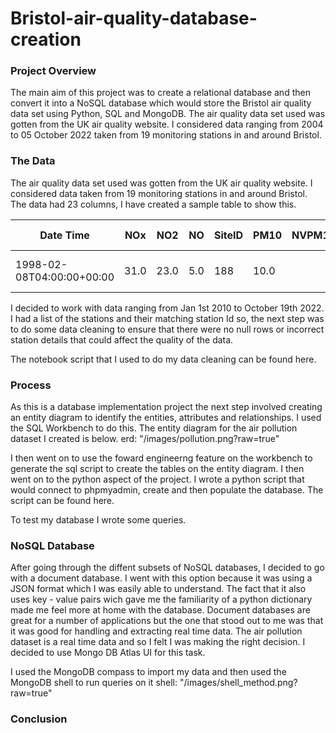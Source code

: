 # Bristol-air-quality-database-creation

### Project Overview
The main aim of this project was to create a relational database and then convert it into a NoSQL database which would store the Bristol air quality data set using Python, SQL and MongoDB. The air quality data set used was gotten from the UK air quality website. I considered data ranging from 2004 to 05 October 2022 taken from 19 monitoring stations in and around Bristol.

### The Data
The air quality data set used was gotten from the UK air quality website. I considered data taken from 19 monitoring stations in and around Bristol. The data had 23 columns, I have created a sample table to show this.

|Date Time|NOx|NO2|NO|SiteID|PM10|NVPM10|VPM10|NVPM2.5|PM2.5|VPM2.5|CO|O3|SO2|Temperature|RH|Air Pressure|Location|geo_point_2d|DateStart|DateEnd|Current|Instrument Type|
|-----------|-----------|-----------|-----------|-----------|-----------|-----------|-----------|-----------|-----------|-----------|-----------|-----------|-----------|-----------|-----------|-----------|-----------|-----------|-----------|-----------|-----------|-----------|
1998-02-08T04:00:00+00:00|31.0|23.0|5.0|188|10.0| | | | | |0.3|40.0|3.0| | | |AURN Bristol Centre|51.4572041156,-2.58564914143| | | False|Continuous (Reference)|

I decided to work with data ranging from Jan 1st 2010 to October 19th 2022. I had a list of the stations and their matching station Id so, the next step was to do some data cleaning to ensure that there were no null rows or incorrect station details that could affect the quality of the data. 

The notebook script that I used to do my data cleaning can be found here.


### Process
As this is a database implementation project the next step involved creating an entity diagram to identify the entities, attributes and relationships. I used the SQL Workbench to do this. The entity diagram for the air pollution dataset I created is below.
erd: "/images/pollution.png?raw=true"

I then went on to use the foward engineerng feature on the workbench to generate the sql script to create the tables on the entity diagram. I then went on to the python aspect of the project. I wrote a python script that would connect to phpmyadmin, create and then populate the database.
The script can be found here.

To test my database I wrote some queries.

### NoSQL Database
After going through the diffent subsets of NoSQL databases, I decided to go with a document database. I went with this option because it was using a JSON format which I was easily able to understand. The fact that it also uses key - value pairs wich gave me the familiarity of a python dictionary made me feel more at home with the database. Document databases are great for a number of applications but the one that stood out to me was that it was good for handling and extracting real time data. The air pollution dataset is a real time data and so I felt I was making the right decision. I decided to use Mongo DB Atlas UI for this task.

I used the MongoDB compass to import my data and then used the MongoDB shell to run queries on it 
shell: "/images/shell_method.png?raw=true"


### Conclusion
